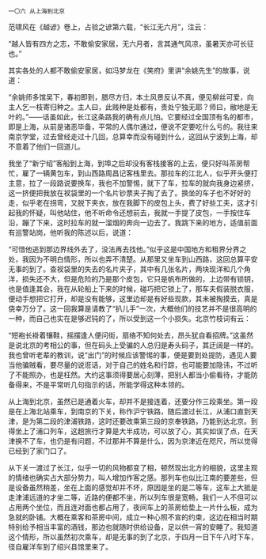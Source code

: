     一〇六 从上海到北京 

   范啸风在《越谚》卷上，占验之谚第六载，“长江无六月”，注云：

   “越人皆有四方之志，不敢偷安家居，无六月者，言其通气风凉，虽暑天亦可长征也。”

   其实各处的人都不敢偷安家居，如冯梦龙在《笑府》里讲“余姚先生”的故事，说道：

   “余姚师多馆吴下，春初即到，腊尽方归，本土风景反认不真，便见柳丝可爱，向主人乞一枝寄归种之。主人曰，此贱种是处都有，贵处宁独无耶？师曰，敝地是无叶的。”——话虽如此，长江这条路我的确有点儿怕。它要经过全国顶有名的都市，即是上海，从前是诸恶毕备，平常的人偶尔通过，便说不定要吃什么亏的。我往来南京学堂，过去曾经走过十几回，总算幸而没有碰到什么，这回从宁波到上海，却不意着了他们一回道儿。

   我坐了“新宁绍”客船到上海，到埠之后却没有客栈接客的上去，便只好叫茶房帮忙，雇了一辆黄包车，到山西路周昌记客栈里去。那拉车的江北人，似乎开头便打主意，拉了一段路说要换车，我也不加警惕，就下了车，拉车的就向我身边紧挤，这一挤便把我放在衩袋里的一个名片钞票夹子掏了去了。换坐的车子也不好好的走，似乎老在拐弯，又脱下夹衣，放在我脚下的皮包上头，费了好些工夫，这才引起我的怀疑，叫他站住，他不听命令还想前去，我就一手提了皮包，一手按住车沿，蹦了下来，这时拉车的就一溜烟的奔向一边去了。我跳下来的地方，适值前面有巡警站岗，他听我的陈述以后，说道：

   “可惜他逃到那边界线外去了，没法再去找他。”似乎这是中国地方和租界分界之处，我因为不明白情形，所以也弄不清楚。从那里又坐车到山西路，这回总算平安无事的到了。查衩袋里的失去的名片夹子，其中有几张名片，两块现洋和几个角洋，损失还不大，但是危险的乃是那个皮包，它只是帆布所做的，上边带有锁钥，也是值逢其会，我在从轮船上下来的时候，碰巧把它锁上了，那车夫假装脱衣服，便动手想把它打开，却是没有能够，这里边却是有好些现款，其未被掏摸去，真是侥幸万分了。这一回我算是请教了“扒儿手”一次，大概他们的技艺并不是很高明的一种，而自己也实在是够迟钝的了，所以受到这一个小损失。北京竹枝词有云：

   “短袍长褂着镶鞋，摇摆逢人便问街，扇络不知何处去，昂头犹自看招牌。”这虽然是说北京的考相公的事，但在码头上受骗的人总归是寿头码子，其迂阔是一样的。我也曾听老辈的教训，说“出门”的时候应该警惕的事，便是要到处提防，遇见人要当他骗贼看，要尽量的说诳话，对于自己的姓名和行踪，也可能要加隐讳，不过听了不能照办，也是枉然。大约这事须得要居心刻薄，把别人都当小偷看待，才能防备得来，不是平常听几句指示的话，所能学得这种本领的。

   从上海到北京，虽然已是通着火车，却并不是接连着，还要分作三段乘坐。第一段是在上海北站乘车，到南京的下关，称作沪宁铁路，随后渡过长江，从浦口直到天津，是为第二段的津浦铁路，这时还要改乘第三段的京奉铁路，乃能到达北京。到得坐上了浦口列车，这趟旅行才算是大半成功，可以放了心，其实如误了点，在天津换不了车，也仍是有问题，不过那并不算是什么，因为京津近在咫尺，所以觉得已经到了家门口了。

   从下关一渡过了长江，似乎一切的风物都变了相，顿然现出北方的相貌，这里主观的情绪也确实占大部分势力，叫人增加作客之感。那列车也似比江南的要差些，但是设备虽然稍差，坐在上面的感觉却并不坏，原因是坐的是二等车，这车上大抵是走津浦远道的才坐二等，近路的便都不坐，所以列车很是宽畅，我们一人不但可以占用两个坐位，而且连对面也都占用了，夜间车上的茶房给垫上一片什么板，成为急就的卧铺。大概在乘客和茶房中间，成立一种心照不宣的约束，这边在相当时期特别给予相当丰富的酒钱，那边也就随时供给设备，足以供一宵的安睡了。我知道这个情形，所以虽然初次乘车，却是无事的到了北京，于四月一日下午八时下车，径自雇洋车到了绍兴县馆里来了。

